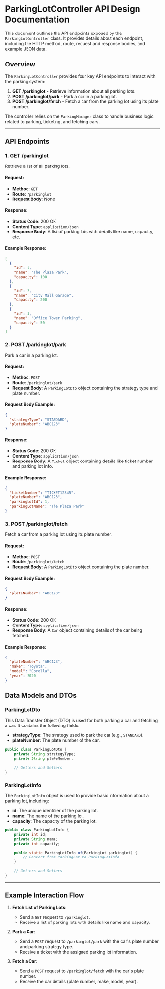 # ParkingLotController API Design Documentation

This document outlines the API endpoints exposed by the `ParkingLotController` class. It provides details about each endpoint, including the HTTP method, route, request and response bodies, and example JSON data.

## Overview
The `ParkingLotController` provides four key API endpoints to interact with the parking system:

1. **GET /parkinglot** - Retrieve information about all parking lots.
2. **POST /parkinglot/park** - Park a car in a parking lot.
3. **POST /parkinglot/fetch** - Fetch a car from the parking lot using its plate number.

The controller relies on the `ParkingManager` class to handle business logic related to parking, ticketing, and fetching cars.

---

## API Endpoints

### 1. **GET /parkinglot**
Retrieve a list of all parking lots.

#### Request:
- **Method**: `GET`
- **Route**: `/parkinglot`
- **Request Body**: None

#### Response:
- **Status Code**: 200 OK
- **Content Type**: `application/json`
- **Response Body**: A list of parking lots with details like name, capacity, etc.

#### Example Response:
```json
[
  {
    "id": 1,
    "name": "The Plaza Park",
    "capacity": 100
  },
  {
    "id": 2,
    "name": "City Mall Garage",
    "capacity": 200
  },
  {
    "id": 3,
    "name": "Office Tower Parking",
    "capacity": 50
  }
]
```

### 2. **POST /parkinglot/park**
Park a car in a parking lot.

#### Request:
- **Method**: `POST`
- **Route**: `/parkinglot/park`
- **Request Body**: A `ParkingLotDto` object containing the strategy type and plate number.

#### Request Body Example:
```json
{
  "strategyType": "STANDARD",
  "plateNumber": "ABC123"
}
```

#### Response:
- **Status Code**: 200 OK
- **Content Type**: `application/json`
- **Response Body**: A `Ticket` object containing details like ticket number and parking lot info.

#### Example Response:
```json
{
  "ticketNumber": "TICKET12345",
  "plateNumber": "ABC123",
  "parkingLotId": 1,
  "parkingLotName": "The Plaza Park"
}
```

### 3. **POST /parkinglot/fetch**
Fetch a car from a parking lot using its plate number.

#### Request:
- **Method**: `POST`
- **Route**: `/parkinglot/fetch`
- **Request Body**: A `ParkingLotDto` object containing the plate number.

#### Request Body Example:
```json
{
  "plateNumber": "ABC123"
}
```

#### Response:
- **Status Code**: 200 OK
- **Content Type**: `application/json`
- **Response Body**: A `Car` object containing details of the car being fetched.

#### Example Response:
```json
{
  "plateNumber": "ABC123",
  "make": "Toyota",
  "model": "Corolla",
  "year": 2020
}
```



## Data Models and DTOs

### ParkingLotDto
This Data Transfer Object (DTO) is used for both parking a car and fetching a car. It contains the following fields:

- **strategyType**: The strategy used to park the car (e.g., `STANDARD`).
- **plateNumber**: The plate number of the car.

```java
public class ParkingLotDto {
    private String strategyType;
    private String plateNumber;
    
    // Getters and Setters
}
```

### ParkingLotInfo
The `ParkingLotInfo` object is used to provide basic information about a parking lot, including:

- **id**: The unique identifier of the parking lot.
- **name**: The name of the parking lot.
- **capacity**: The capacity of the parking lot.

```java
public class ParkingLotInfo {
    private int id;
    private String name;
    private int capacity;

    public static ParkingLotInfo of(ParkingLot parkingLot) {
        // Convert from ParkingLot to ParkingLotInfo
    }
    
    // Getters and Setters
}
```

---

## Example Interaction Flow

1. **Fetch List of Parking Lots**:
   - Send a `GET` request to `/parkinglot`.
   - Receive a list of parking lots with details like name and capacity.

2. **Park a Car**:
   - Send a `POST` request to `/parkinglot/park` with the car's plate number and parking strategy type.
   - Receive a ticket with the assigned parking lot information.

3. **Fetch a Car**:
   - Send a `POST` request to `/parkinglot/fetch` with the car's plate number.
   - Receive the car details (plate number, make, model, year).
